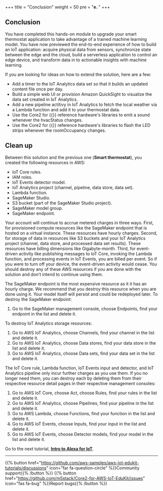 +++
title = "Conclusion"
weight = 50
pre = "<b>e. </b>"
+++

## Conclusion
You have completed this hands-on module to upgrade your smart thermostat application to take advantage of a trained machine learning model. You have now previewed the end-to-end experience of how to build an IoT application: acquire physical data from sensors, synchronize state between the edge and the cloud, build a serverless application to control an edge device, and transform data in to actionable insights with machine learning.

If you are looking for ideas on how to extend the solution, here are a few:

* Add a timer to the IoT Analytics data set so that it builds an updated content file once per day.
* Build a simple web UI or provision Amazon QuickSight to visualize the data set created in IoT Analytics.
* Add a new pipeline actitivy in IoT Analytics to fetch the local weather via a Lambda function and add it to your thermostat data.
* Use the Core2 for {{<awsEdukitShort-en>}} reference hardware's libraries to emit a sound whenever the hvacStatus changes.
* Use the Core2 for {{<awsEdukitShort-en>}} reference hardware's libraries to flash the LED strips whenever the roomOccupancy changes.

## Clean up
Between this solution and the previous one (**Smart thermostat**), you created the following resources in AWS:

* IoT Core rules.
* IAM roles.
* IoT Events detector model.
* IoT Analytics project (channel, pipeline, data store, data set).
* Lambda function.
* SageMaker Studio.
* S3 bucket (part of the SageMaker Studio project).
* SageMaker model group.
* SageMaker endpoint.

Your account will continue to accrue metered charges in three ways. First, for provisioned compute resources like the SageMaker endpoint that is hosted on a virtual instance. These resources have hourly charges. Second, for storage of data in resources like S3 buckets and your IoT Analytics project (channel, data store, and processed data set results). These resources have billing dimensions like Gigabyte-month. Third, for event-driven activity like publishing messages to IoT Core, invoking the Lambda function, and processing events in IoT Events, you are billed per event. So if you were to turn off your device, the event-driven activity would cease. You should destroy any of these AWS resources if you are done with the solution and don't intend to continue using them.

The SageMaker endpoint is the most expensive resource as it it has an hourly charge. We recommend that you destroy this resource when you are done using it. Your model itself will persist and could be redeployed later. To destroy the SageMaker endpoint:

1. Go to the SageMaker management console, choose Endpoints, find your endpoint in the list and delete it.

To destroy IoT Analytics storage resources:

1. Go to AWS IoT Analytics, choose Channels, find your channel in the list and delete it.
2. Go to AWS IoT Analytics, choose Data stores, find your data store in the list and delete it.
3. Go to AWS IoT Analytics, choose Data sets, find your data set in the list and delete it.

The IoT Core rule, Lambda function, IoT Events input and detector, and IoT Analytics pipeline only incur further charges as you use them. If you no longer need them, you can destroy each by deleting them from their respective resource detail pages in their respective management consoles:

1. Go to AWS IoT Core, choose Act, choose Rules, find your rules in the list and delete it.
2. Go to AWS IoT Analytics, choose Pipelines, find your pipeline in the list and delete it.
3. Go to AWS Lambda, choose Functions, find your function in the list and delete it.
4. Go to AWS IoT Events, choose Inputs, find your input in the list and delete it.
5. Go to AWS IoT Events, choose Detector models, find your model in the list and delete it.


Go to the next tutorial, [**Intro to Alexa for IoT**](/en/intro-to-alexa-for-iot.html).

---
{{% button href="https://github.com/aws-samples/aws-iot-edukit-tutorials/discussions" icon="far fa-question-circle" %}}Community support{{% /button %}} {{% button href="https://github.com/m5stack/Core2-for-AWS-IoT-EduKit/issues" icon="fas fa-bug" %}}Report bugs{{% /button %}}